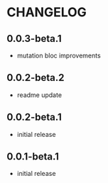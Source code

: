# CHANGELOG

## 0.0.3-beta.1
- mutation bloc improvements

## 0.0.2-beta.2
- readme update

## 0.0.2-beta.1
- initial release

## 0.0.1-beta.1
- initial release